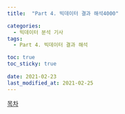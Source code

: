 ```yaml
---
title:  "Part 4. 빅데이터 결과 해석4000"

categories:
  - 빅데이터 분석 기사
tags:
  - Part 4. 빅데이터 결과 해석

toc: true
toc_sticky: true
 
date: 2021-02-23
last_modified_at: 2021-02-25
---
```


[목차](https://goaswon.github.io/%EB%B9%85%EB%8D%B0%EC%9D%B4%ED%84%B0%20%EB%B6%84%EC%84%9D%20%EA%B8%B0%EC%82%AC/0000%EB%AA%A9%EC%B0%A8/)